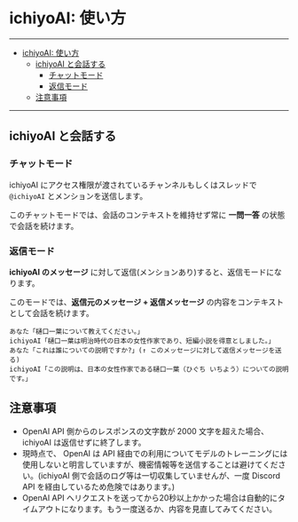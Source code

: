 # ichiyoAI: 使い方

----

- [ichiyoAI: 使い方](#ichiyoai-使い方)
  - [ichiyoAI と会話する](#ichiyoai-と会話する)
    - [チャットモード](#チャットモード)
    - [返信モード](#返信モード)
  - [注意事項](#注意事項)

----

## ichiyoAI と会話する

### チャットモード

ichiyoAI にアクセス権限が渡されているチャンネルもしくはスレッドで `@ichiyoAI` とメンションを送信します。

このチャットモードでは、会話のコンテキストを維持せず常に **一問一答** の状態で会話を続けます。

### 返信モード

**ichiyoAI のメッセージ** に対して返信(メンションあり)すると、返信モードになります。

このモードでは、**返信元のメッセージ + 返信メッセージ** の内容をコンテキストとして会話を続けます。

```
あなた「樋口一葉について教えてください。」
ichiyoAI「樋口一葉は明治時代の日本の女性作家であり、短編小説を得意としました。」
あなた「これは誰についての説明ですか?」(↑ このメッセージに対して返信メッセージを送る)
ichiyoAI「この説明は、日本の女性作家である樋口一葉（ひぐち いちよう）についての説明です。」
```

## 注意事項

- OpenAI API 側からのレスポンスの文字数が 2000 文字を超えた場合、ichiyoAI は返信せずに終了します。
- 現時点で、 OpenAI は API 経由での利用についてモデルのトレーニングには使用しないと明言していますが、機密情報等を送信することは避けてください。(ichiyoAI 側で会話のログ等は一切収集していませんが、一度 Discord API を経由しているため危険ではあります。)
- OpenAI API へリクエストを送ってから20秒以上かかった場合は自動的にタイムアウトになります。もう一度送るか、内容を見直してみてください。
